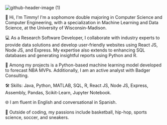 ![github-header-image (1)](https://github.com/Timmy-Aziz/Timmy-Aziz/assets/137555813/f29b9785-585f-4f33-9f32-4995b9a88da3)


👋 Hi, I'm Timmy! I'm a sophomore double majoring in Computer Science and Computer Engineering, with a specialization in Machine Learning and Data Science, at the University of Wisconsin-Madison.

💻 As a Research Software Developer, I collaborate with industry experts to provide data solutions and develop user-friendly websites using React JS, Node JS, and Express. My expertise also extends to enhancing SQL databases and generating insightful reports using Python and R.

🚀 Among my projects is a Python-based machine learning model developed to forecast NBA MVPs. Additionally, I am an active analyst with Badger Consulting.

🛠️ Skills: Java, Python, MATLAB, SQL, R, React JS, Node JS, Express, Assembly, Pandas, Scikit-Learn, Jupyter Notebook.

🌐 I am fluent in English and conversational in Spanish.

🏀 Outside of coding, my passions include basketball, hip-hop, sports science, soccer, and sneakers.

<!--
**Timmy-Aziz/Timmy-Aziz** is a ✨ _special_ ✨ repository because its `README.md` (this file) appears on your GitHub profile.

Here are some ideas to get you started:

- 🔭 I’m currently working on ...
- 🌱 I’m currently learning ...
- 👯 I’m looking to collaborate on ...
- 🤔 I’m looking for help with ...
- 💬 Ask me about ...
- 📫 How to reach me: ...
- 😄 Pronouns: ...
- ⚡ Fun fact: ...
-->
